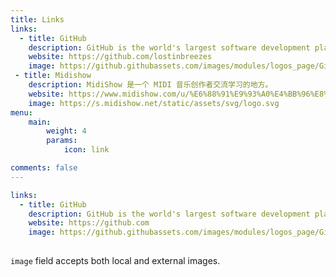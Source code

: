 ```yaml
---
title: Links
links:
  - title: GitHub
    description: GitHub is the world's largest software development platform.
    website: https://github.com/lostinbreezes
    image: https://github.githubassets.com/images/modules/logos_page/GitHub-Mark.png
 - title: Midishow
    description: MidiShow 是一个 MIDI 音乐创作者交流学习的地方。
    website: https://www.midishow.com/u/%E6%88%91%E9%93%A0%E4%BB%96%E8%B6%85
    image: https://s.midishow.net/static/assets/svg/logo.svg
menu:
    main: 
        weight: 4
        params:
            icon: link

comments: false
---
```




```yaml
links:
  - title: GitHub
    description: GitHub is the world's largest software development platform.
    website: https://github.com
    image: https://github.githubassets.com/images/modules/logos_page/GitHub-Mark.png
 
```

`image` field accepts both local and external images.